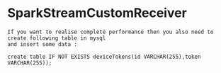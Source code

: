 # SparkStreamCustomReceiver

    If you want to realise complete performance then you also need to create following table in mysql 
    and insert some data : 

    create table IF NOT EXISTS deviceTokens(id VARCHAR(255),token VARCHAR(255));
